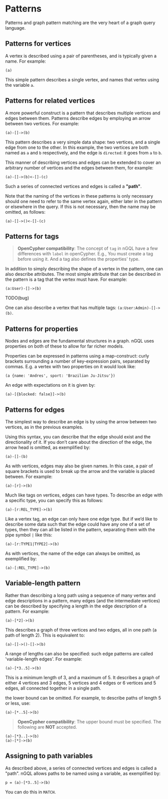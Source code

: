 # Patterns

Patterns and graph pattern matching are the very heart of a graph query language.

## Patterns for vertices

A vertex is described using a pair of parentheses, and is typically given a name. For example:

```ngql
(a)
```

This simple pattern describes a single vertex, and names that vertex using the variable `a`.

## Patterns for related vertices

A more powerful construct is a pattern that describes multiple vertices and edges between
them. Patterns describe edges by employing an arrow between two vertices. For example:

```ngql
(a)-[]->(b)
```

This pattern describes a very simple data shape: two vertices, and a single edge from one to the other.
In this example, the two vertices are both named as `a` and `b` respectively, and the edge is `directed`: it goes from `a` to `b`.

This manner of describing vertices and edges can be extended to cover an arbitrary number of vertices and the edges between them, for example:

```ngql
(a)-[]->(b)<-[]-(c)
```

Such a series of connected vertices and edges is called a **"path"**.

Note that the naming of the vertices in these patterns is only necessary should one need to refer to
the same vertex again, either later in the pattern or elsewhere in the query. If this is not
necessary, then the name may be omitted, as follows:

```ngql
(a)-[]->()<-[]-(c)
```

## Patterns for tags

>**OpenCypher compatibility**: The concept of `tag` in nGQL have a few differences with `label` in openCypher.
> E.g., You must create a tag before using it. And a tag also defines the properties' type.

In addition to simply describing the shape of a vertex in the pattern, one can also describe attributes.
The most simple attribute that can be described in the pattern is a tag that the vertex must have.
For example:

```ngql
(a:User)-[]->(b)
```

TODO(bug)

One can also describe a vertex that has multiple tags:
`(a:User:Admin)-[]->(b)`.

## Patterns for properties

Nodes and edges are the fundamental structures in a graph. nGQL uses properties on both
of these to allow for far richer models.

Properties can be expressed in patterns using a map-construct: curly brackets surrounding a
number of key-expression pairs, separated by commas. E.g. a vertex with two properties on it would
look like:

```ngql
(a {name: 'Andres', sport: 'Brazilian Ju-Jitsu'})
```

An edge with expectations on it is given by:

```ngql
(a)-[{blocked: false}]->(b)
```

## Patterns for edges

The simplest way to describe an edge is by using the arrow between two vertices, as in the
previous examples.

Using this syntax, you can describe that the edge should exist and
the directionality of it. If you don’t care about the direction of the edge, the arrow head is
omitted, as exemplified by:

```ngql
(a)-[]-(b)
```

As with vertices, edges may also be given names. In this case, a pair of square brackets is used
to break up the arrow and the variable is placed between. For example:

```ngql
(a)-[r]->(b)
```

Much like tags on vertices, edges can have types. To describe an edge with a specific
type, you can specify this as follows:

```ngql
(a)-[r:REL_TYPE]->(b)
```

Like a vertex tag, an edge can only have one edge type. But if we’d like to describe some data such that
the edge could have any one of a set of types, then they can all be listed in the pattern,
separating them with the pipe symbol `|` like this:

```ngql
(a)-[r:TYPE1|TYPE2]->(b)
```

As with vertices, the name of the edge can always be omitted, as exemplified by:

```ngql
(a)-[:REL_TYPE]->(b)
```

## Variable-length pattern

Rather than describing a long path using a sequence of many vertex and edge descriptions in
a pattern, many edges (and the intermediate vertices) can be described by specifying a length
in the edge description of a pattern. For example:

```ngql
(a)-[*2]->(b)
```

This describes a graph of three vertices and two edges, all in one path (a path of length 2). This
is equivalent to:

```ngql
(a)-[]->()-[]->(b)
```

A range of lengths can also be specified: such edge patterns are called 'variable-length edges'. For example:

```ngql
(a)-[*3..5]->(b)
```

This is a minimum length of 3, and a maximum of 5. It describes a graph of either 4 vertices and 3
edges, 5 vertices and 4 edges or 6 vertices and 5 edges, all connected together in
a single path.

the lower bound can be omitted. For example, to describe paths of length 5 or less, use:

```ngql
(a)-[*..5]->(b)
```

>**OpenCypher compatibility**: The upper bound must be specified. The following are **NOT** accepted.

```ngql
(a)-[*3..]->(b)
(a)-[*]->(b)
```

## Assigning to path variables

As described above, a series of connected vertices and edges is called a "path". nGQL allows
paths to be named using a variable, as exemplified by:

```ngql
p = (a)-[*3..5]->(b)
```

You can do this in `MATCH`.
